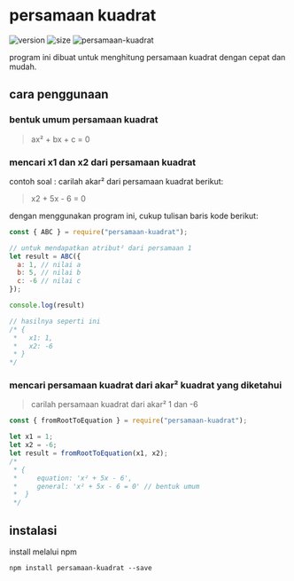 # persamaan kuadrat

![version](https://img.shields.io/npm/v/persamaan-kuadrat?label=persamaan-kuadrat)
![size](https://img.shields.io/bundlephobia/min/persamaan-kuadrat?label=size)
![persamaan-kuadrat](https://img.shields.io/npm/dw/persamaan-kuadrat)

program ini dibuat untuk menghitung persamaan kuadrat dengan cepat dan mudah.

## cara penggunaan
### bentuk umum persamaan kuadrat

> ax² + bx + c = 0

### mencari x1 dan x2 dari persamaan kuadrat
contoh soal : carilah akar² dari persamaan kuadrat berikut:

>  x2 + 5x - 6 = 0

dengan menggunakan program ini, cukup tulisan baris kode berikut:
```javascript
const { ABC } = require("persamaan-kuadrat");

// untuk mendapatkan atribut² dari persamaan 1
let result = ABC({
  a: 1, // nilai a
  b: 5, // nilai b
  c: -6 // nilai c
});

console.log(result)

// hasilnya seperti ini
/* { 
 *   x1: 1, 
 *   x2: -6 
 * }
*/
```

### mencari persamaan kuadrat dari akar² kuadrat yang diketahui

> carilah persamaan kuadrat dari akar² 1 dan -6

```javascript
const { fromRootToEquation } = require("persamaan-kuadrat");

let x1 = 1;
let x2 = -6;
let result = fromRootToEquation(x1, x2);
/*
 * { 
 *     equation: 'x² + 5x - 6', 
 *     general: 'x² + 5x - 6 = 0' // bentuk umum 
 *  }
 */
```

## instalasi
install melalui npm
```shell
npm install persamaan-kuadrat --save
```